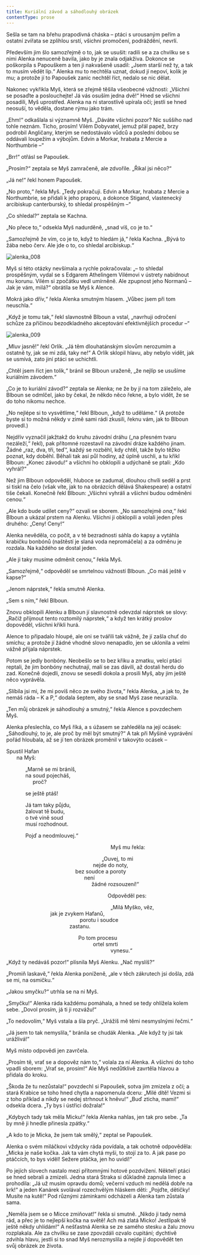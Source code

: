 ```yaml
---
title: Kuriální závod a sáhodlouhý obrázek
contentType: prose
---
```


<section>

Sešla se tam na břehu prapodivná cháska – ptáci s urousaným peřím a ostatní zvířata se zplihlou srstí, všichni promočení, podráždění, nevrlí.

</section>

<section>

Především jim šlo samozřejmě o to, jak se usušit: radili se a za chvilku se s nimi Alenka nenuceně bavila, jako by je znala odjakživa. Dokonce se poškorpila s Papouškem a ten ji nakvašeně usadil: „Jsem starší než ty, a tak to musím vědět líp.“ Alenka mu to nechtěla uznat, dokud jí nepoví, kolik je mu; a protože jí to Papoušek zanic nechtěl říct, nedalo se nic dělat.

Nakonec vykřikla Myš, která se zřejmě těšila všeobecné vážnosti: „Všichni se posaďte a poslouchejte! Já vás osuším jedna dvě!“ Hned se všichni posadili, Myš uprostřed. Alenka na ni starostlivě upírala oči; jestli se hned neosuší, to věděla, dostane rýmu jako trám.

„Ehm!“ odkašlala si významně Myš. „Dáváte všichni pozor? Nic suššího nad tohle neznám. Ticho, prosím! Vilém Dobyvatel, jemuž přál papež, brzy podrobil Angličany, kterým se nedostávalo vůdců a poslední dobou se oddávali loupežím a výbojům. Edvin a Morkar, hrabata z Mercie a Northumbrie –“

„Brr!“ otřásl se Papoušek.

„Prosím?“ zeptala se Myš zamračeně, ale zdvořile. „Říkal jsi něco?“

„Já ne!“ řekl honem Papoušek.

„No proto,“ řekla Myš. „Tedy pokračuji. Edvin a Morkar, hrabata z Mercie a Northumbrie, se přidali k jeho praporu, a dokonce Stigand, vlastenecký arcibiskup canterburský, to shledal prospěšným –“

„Co shledal?“ zeptala se Kachna.

„No přece to,“ odsekla Myš nadurděně, „snad víš, co je to.“

„Samozřejmě že vím, co je to, když to hledám já,“ řekla Kachna. „Bývá to žába nebo červ. Ale jde o to, co shledal arcibiskup.“

</section>


<section>

![alenka_008](./resources/alenka_008.jpg)

</section>

<section>

Myš si této otázky nevšímala a rychle pokračovala: „– to shledal prospěšným, vydal se s Edgarem Athelingem Vilémovi v ústrety nabídnout mu korunu. Vilém si zpočátku vedl umírněně. Ale zpupnost jeho Normanů – Jak je vám, milá?“ obrátila se Myš k Alence.

Mokrá jako dřív,“ řekla Alenka smutným hlasem. „Vůbec jsem při tom neuschla.“

„Když je tomu tak,“ řekl slavnostně Blboun a vstal, „navrhuji odročení schůze za příčinou bezodkladného akceptování efektivnějších procedur –“

</section>

<section>

![alenka_009](./resources/alenka_009.jpg)

</section>

<section>

„Mluv jasně!“ řekl Orlík. „Já těm dlouhatánským slovům nerozumím a ostatně ty, jak se mi zdá, taky ne!“ A Orlík sklopil hlavu, aby nebylo vidět, jak se usmívá, zato jiní ptáci se uchichtli.

„Chtěl jsem říct jen tolik,“ bránil se Blboun uraženě, „že nejlíp se usušíme kuriálním závodem.“

„Co je to kuriální závod?“ zeptala se Alenka; ne že by jí na tom záleželo, ale Blboun se odmlčel, jako by čekal, že někdo něco řekne, a bylo vidět, že se do toho nikomu nechce.

„No nejlépe si to vysvětlíme,“ řekl Blboun, „když to uděláme.“ (A protože byste si to možná někdy v zimě sami rádi zkusili, řeknu vám, jak to Blboun provedl.)

Nejdřív vyznačil jakžtakž do kruhu závodní dráhu („na přesném tvaru nezáleží,“ řekl), pak přítomné rozestavil na závodní dráze každého jinam. Žádné „raz, dva, tři, teď“, každý se rozběhl, kdy chtěl, takže bylo těžko poznat, kdy doběhl. Běhali tak asi půl hodiny, až úplně uschli, a tu křikl Blboun: „Konec závodu!“ a všichni ho obklopili a udýchaně se ptali: „Kdo vyhrál?“

Než jim Blboun odpověděl, hluboce se zadumal, dlouhou chvíli seděl a prst si tiskl na čelo (však víte, jak to na obrázcích dělává Shakespeare) a ostatní tiše čekali. Konečně řekl Blboun: „Všichni vyhráli a všichni budou odměněni cenou.“

„Ale kdo bude udílet ceny?“ ozvali se sborem. „No samozřejmě _ona_,“ řekl Blboun a ukázal prstem na Alenku. Všichni ji obklopili a volali jeden přes druhého: „Ceny! Ceny!“

Alenka nevěděla, co počít, a v té bezradnosti sáhla do kapsy a vytáhla krabičku bonbónů (naštěstí je slaná voda nepromáčela) a za odměnu je rozdala. Na každého se dostal jeden.

„Ale ji taky musíme odměnit cenou,“ řekla Myš.

„Samozřejmě,“ odpověděl se smrtelnou vážností Blboun. „Co máš ještě v kapse?“

„Jenom náprstek,“ řekla smutně Alenka.

„Sem s ním,“ řekl Blboun.

Znovu obklopili Alenku a Blboun jí slavnostně odevzdal náprstek se slovy: „Račiž přijmout tento roztomilý náprstek,“ a když ten krátký proslov dopověděl, všichni křikli hurá.

Alence to připadalo hloupé, ale oni se tvářili tak vážně, že jí zašla chuť do smíchu; a protože jí žádné vhodné slovo nenapadlo, jen se uklonila a velmi vážně přijala náprstek.

Potom se jedly bonbóny. Neobešlo se to bez křiku a zmatku, velcí ptáci reptali, že jim bonbóny nechutnají, malí se zas dávili, až dostali herdu do zad. Konečně dojedli, znovu se sesedli dokola a prosili Myš, aby jim ještě něco vyprávěla.

„Slíbila jsi mi, že mi povíš něco ze svého života,“ řekla Alenka, „a jak to, že nemáš ráda – K a P,“ dodala šeptem, aby se snad Myš zase neurazila.

„Ten můj obrázek je sáhodlouhý a smutný,“ řekla Alence s povzdechem Myš.

Alenka přeslechla, co Myš říká, a s úžasem se zahleděla na její ocásek: „Sáhodlouhý, to je, ale proč by měl být smutný?“ A tak při Myšině vyprávění pořád hloubala, až se jí ten obrázek proměnil v takovýto ocásek –

Spustil Hafan  
       na Myš:

</section>

<section>

             „Marně se mi bráníš,  
             na soud pojecháš,  
                  proč?

</section>

<section>

             se ještě ptáš!

</section>

<section>

             Já tam taky půjdu,  
             žalovat tě budu,  
             o tvé vině soud  
             musí rozhodnout.

</section>

<section>

             Pojď a neodmlouvej.“

</section>

<section>

                                                                       Myš mu řekla:

</section>

<section>

                                                                 „Ouvej, to mi  
                                                           nejde do noty,  
                                               bez soudce a poroty  
                                                     není  
                                                          žádné rozsouzení!“

</section>

<section>

                                                                     Odpověděl pes:

</section>

<section>

                                                                       „Milá Myško, věz,                                                          jak je zvykem Hafanů,  
                                                  porotu i soudce  
                                           zastanu.

</section>

<section>

                                                 Po tom procesu  
                                                           ortel smrti  
                                                                       vynesu.“

</section>

<section>

„Když ty nedáváš pozor!“ plísnila Myš Alenku. „Nač myslíš?“

„Promiň laskavě,“ řekla Alenka poníženě, „ale v těch zákrutech jsi došla, zdá se mi, na osmičku.“

„Jakou smyčku?“ utrhla se na ni Myš.

„Smyčku!“ Alenka ráda každému pomáhala, a hned se tedy ohlížela kolem sebe. „Dovol prosím, já ti ji rozvážu!“

„To nedovolím,“ Myš vstala a šla pryč. „Urážíš mě těmi nesmyslnými řečmi.“

„Já jsem to tak nemyslila,“ bránila se chudák Alenka. „Ale když ty jsi tak urážlivá!“

Myš místo odpovědi jen zavrčela.

„Prosím tě, vrať se a dopověz nám to,“ volala za ní Alenka. A všichni do toho vpadli sborem: „Vrať se, prosím!“ Ale Myš nedůtklivě zavrtěla hlavou a přidala do kroku.

„Škoda že tu nezůstala!“ povzdechl si Papoušek, sotva jim zmizela z očí; a stará Krabice se toho hned chytla a napomenula dceru: „Milé dítě! Vezmi si z toho příklad a nikdy se nedej strhnout k hněvu!“ „Buď zticha, mami!“ odsekla dcera. „Ty bys i ústřici dožrala!“

„Kdybych tady tak měla Micku!“ řekla Alenka nahlas, jen tak pro sebe. „Ta by mně ji hnedle přinesla zpátky.“

„A kdo to je Micka, že jsem tak smělý,“ zeptal se Papoušek.

Alenka o svém miláčkovi vždycky ráda povídala, a tak ochotně odpověděla: „Micka je naše kočka. Jak ta vám chytá myši, to stojí za to. A jak pase po ptáčcích, to bys viděl! Sežere ptáčka, jen ho uvidí!“

Po jejích slovech nastalo mezi přítomnými hotové pozdvižení. Někteří ptáci se hned sebrali a zmizeli. Jedna stará Straka si důkladně zapnula límec a prohodila: „Já už musím opravdu domů; večerní vzduch mi nedělá dobře na krk!“ a jeden Kanárek svolával rozechvělým hláskem děti: „Pojďte, dětičky! Musíte na kutě!“ Pod různými záminkami odcházeli a Alenka tam zůstala sama.

„Neměla jsem se o Micce zmiňovat!“ řekla si smutně. „Nikdo ji tady nemá rád, a přec je to nejlepší kočka na světě! Ach má zlatá Micko! Jestlipak tě ještě někdy uhlídám!“ A nešťastná Alenka se ze samého stesku a žalu znovu rozplakala. Ale za chvilku se zase zpovzdáli ozvalo cupitání; dychtivě zdvihla hlavu, jestli si to snad Myš nerozmyslila a nejde jí dopovědět ten svůj obrázek ze života.

</section>
